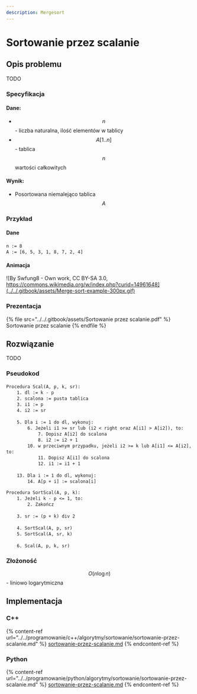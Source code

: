 ```yaml
---
description: Mergesort
---
```


# Sortowanie przez scalanie

## Opis problemu

TODO

### Specyfikacja

#### Dane:

* $$n$$ - liczba naturalna, ilość elementów w tablicy
* $$A[1..n]$$ - tablica $$n$$ wartości całkowitych

#### Wynik:

* Posortowana niemalejąco tablica $$A$$&#x20;

### Przykład

#### Dane

```
n := 8
A := [6, 5, 3, 1, 8, 7, 2, 4]
```

#### Animacja

![By Swfung8 - Own work, CC BY-SA 3.0, https://commons.wikimedia.org/w/index.php?curid=14961648](../../.gitbook/assets/Merge-sort-example-300px.gif)

### Prezentacja

{% file src="../../.gitbook/assets/Sortowanie przez scalanie.pdf" %}
Sortowanie przez scalanie
{% endfile %}

## Rozwiązanie

TODO

### Pseudokod

```
Procedura Scal(A, p, k, sr):
    1. dl := k - p
    2. scalona := pusta tablica
    3. i1 := p
    4. i2 := sr

    5. Dla i := 1 do dl, wykonuj:
        6. Jeżeli i1 >= sr lub (i2 < right oraz A[i1] > A[i2]), to:
            7. Dopisz A[i2] do scalona
            8. i2 := i2 + 1
        10. w przeciwnym przypadku, jeżeli i2 >= k lub A[i1] <= A[i2], to:
            11. Dopisz A[i1] do scalona
            12. i1 := i1 + 1

    13. Dla i := 1 do dl, wykonuj:
        14. A[p + i] := scalona[i]
```

```
Procedura SortScal(A, p, k):
    1. Jeżeli k - p <= 1, to:
        2. Zakończ

    3. sr := (p + k) div 2
    
    4. SortScal(A, p, sr)
    5. SortScal(A, sr, k)
    
    6. Scal(A, p, k, sr)
```

### Złożoność

$$O(n\log{n})$$ - liniowo logarytmiczna

## Implementacja

### C++

{% content-ref url="../../programowanie/c++/algorytmy/sortowanie/sortowanie-przez-scalanie.md" %}
[sortowanie-przez-scalanie.md](../../programowanie/c++/algorytmy/sortowanie/sortowanie-przez-scalanie.md)
{% endcontent-ref %}

### Python

{% content-ref url="../../programowanie/python/algorytmy/sortowanie/sortowanie-przez-scalanie.md" %}
[sortowanie-przez-scalanie.md](../../programowanie/python/algorytmy/sortowanie/sortowanie-przez-scalanie.md)
{% endcontent-ref %}
